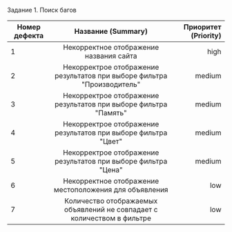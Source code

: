 Задание 1. Поиск багов

| Номер дефекта | Название (Summary)                                                      | Приоритет (Priority)  | 
| ------------- |:-----------------------------------------------------------------------:| ---------------------:| 
| 1             | Некорректное отображение названия сайта                                 | high                  | 
| 2             | Некорректрое отображение результатов при выборе фильтра "Производитель" | medium                |
| 3             | Некорректрое отображение результатов при выборе фильтра "Память"        | medium                |
| 4             | Некорректрое отображение результатов при выборе фильтра "Цвет"          | medium                |
| 5             | Некорректрое отображение результатов при выборе фильтра "Цена"          | medium                |
| 6             | Некорректное отображение местоположения для объявления                  | low                   |
| 7             | Количество отображаемых объявлений не совпадает с количеством в фильтре | low                   |
